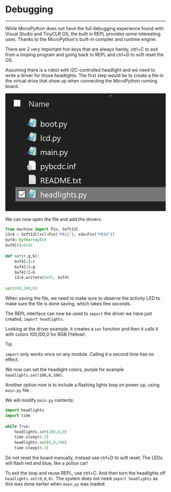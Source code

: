 # Debugging

---

While MicroPython does not have the full debugging experience found with Visual Studio and TinyCLR OS, the built in REPL provides some interesting uses. Thanks to the MicroPython's built-in compiler and runtime engine.

There are 2 very important hot-keys that are always handy, ctrl+C to exit from a looping program and going back to REPL and ctrl+D to soft reset the OS.

Assuming there is a robot with I2C-controlled headlight and we need to write a driver for those headlights. The first step would be to create a file in the virtual drive that show up when connecting the MicroPython running board.

![headlights](images/headlights.png)

We can now open the file and add the drivers.

```py
from machine import Pin, SoftI2C
i2c4 = SoftI2C(scl=Pin("PB11"), sda=Pin("PB10"))
buf4= bytearray(4)
buf4[0]=0x01

def set(r,g,b):
	buf4[1]=r
	buf4[2]=g
	buf4[3]=b
	i2c4.writeto(0x01, buf4)

set(100,100,0)
```
When saving the file, we need to make sure to observe the activity LED to make sure the file is done saving, which takes few seconds.

The REPL interface can now be used to `import` the driver we have just created, `import headlights`.

Looking at the driver example, it creates a `set` function and then it calls it with colors 100,100,0 for RGB (Yellow).

> [!Tip]
> `import` only works once on any module. Calling it a second time has no effect.

We now can set the headlight colors, purple for example `headlights.set(100,0,100)`.

Another option now is to include a flashing lights loop on power up, using `main.py` file.

We will modify `main.py` contents:

```py
import headlights
import time

while True:
	headlights.set(100,0,0)
	time.sleep(0.2)
	headlights.set(0,0,100)
	time.sleep(0.2)
```

Do not reset the board manually, instead use ctrl+D to soft reset. The LEDs will flash red and blue, like a police car!

To exit the loop and reuse REPL, use ctrl+C. And then turn the headlights off `headlights.set(0,0,0)`. The system does not need `import headlights` as this was done earlier when `main.py` was loaded.
